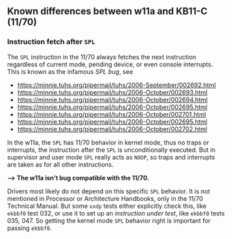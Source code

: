 ## Known differences between w11a and KB11-C (11/70)

### Instruction fetch after `SPL`

The `SPL` instruction in the 11/70 always fetches the next instruction
regardless of current mode, pending device, or even console interrupts.
This is known as the infamous _SPL bug_, see
  - https://minnie.tuhs.org/pipermail/tuhs/2006-September/002692.html
  - https://minnie.tuhs.org/pipermail/tuhs/2006-October/002693.html
  - https://minnie.tuhs.org/pipermail/tuhs/2006-October/002694.html
  - https://minnie.tuhs.org/pipermail/tuhs/2006-October/002695.html
  - https://minnie.tuhs.org/pipermail/tuhs/2006-October/002701.html
  - https://minnie.tuhs.org/pipermail/tuhs/2006-October/002695.html
  - https://minnie.tuhs.org/pipermail/tuhs/2006-October/002702.html

In the w11a, the `SPL` has 11/70 behavior in kernel mode, thus no
traps or interrupts, the instruction after the `SPL` is unconditionally
executed.
But in supervisor and user mode `SPL` really acts as `NOOP`, so traps and
interrupts are taken as for all other instructions.   

**--> The w11a isn't bug compatible with the 11/70.**

Drivers most likely do not depend on this specific `SPL` behavior.
It is not mentioned in Processor or Architecture Handbooks, only in
the 11/70 Technical Manual.
But some `xxdp` tests either explicitly check this, like `ekbbf0` test 032,
or use it to set up an _instruction under test_, like `ekbbf0` tests 035, 047.
So getting the kernel mode `SPL` behavior right is important for
passing `ekbbf0`.
